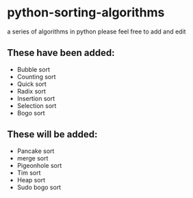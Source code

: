 # python-sorting-algorithms
a series of algorithms in python
please feel free to add and edit

## These have been added:

* Bubble sort
* Counting sort
* Quick sort
* Radix sort
* Insertion sort
* Selection sort
* Bogo sort

## These will be added:

* Pancake sort
* merge sort
* Pigeonhole sort
* Tim sort
* Heap sort
* Sudo bogo sort
